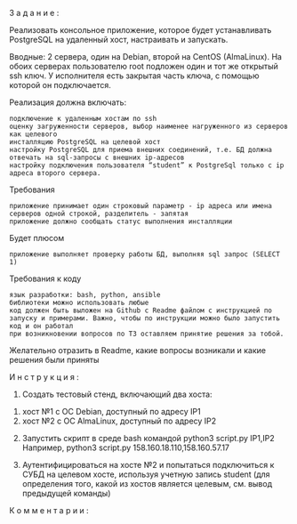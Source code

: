 З а д а н и е :

Реализовать консольное приложение, которое будет устанавливать PostgreSQL на удаленный хост, настраивать и запускать.

Вводные: 2 сервера, один на Debian, второй на CentOS (AlmaLinux). На обоих серверах пользователю root подложен один и тот же открытый ssh ключ. У исполнителя есть закрытая часть ключа, с помощью которой он подключается.

Реализация должна включать:

    подключение к удаленным хостам по ssh
    оценку загруженности серверов, выбор наименее нагруженного из серверов как целевого
    инсталляцию PostgreSQL на целевой хост
    настройку PostgreSQL для приема внешних соединений, т.е. БД должна отвечать на sql-запросы с внешних ip-адресов
    настройку подключения пользователя “student” к PostgreSql только с ip адреса второго сервера.

Требования

    приложение принимает один строковый параметр - ip адреса или имена серверов одной строкой, разделитель - запятая
    приложение должно сообщать статус выполнения инсталляции

Будет плюсом

    приложение выполняет проверку работы БД, выполняя sql запрос (SELECT 1)

Требования к коду

    язык разработки: bash, python, ansible
    библиотеки можно использовать любые
    код должен быть выложен на Github с Readme файлом с инструкцией по запуску и примерами. Важно, чтобы по инструкции можно было запустить код и он работал
    при возникновении вопросов по ТЗ оставляем принятие решения за тобой.

Желательно отразить в Readme, какие вопросы возникали и какие решения были приняты



И н с т р у к ц и я :

1. Создать тестовый стенд, включающий два хоста:
1) хост №1 с ОС Debian, доступный по адресу IP1
2) хост №2 с ОС AlmaLinux, доступный по адресу IP2

2. Запустить скрипт в среде bash командой
python3 script.py IP1,IP2
Например,
python3 script.py 158.160.18.110,158.160.57.17

3. Аутентифицироваться на хосте №2 и попытаться подключиться к СУБД на целевом хосте, используя учетную запись student (для определения того, какой из хостов является целевым, см. вывод предыдущей команды)



К о м м е н т а р и и :
